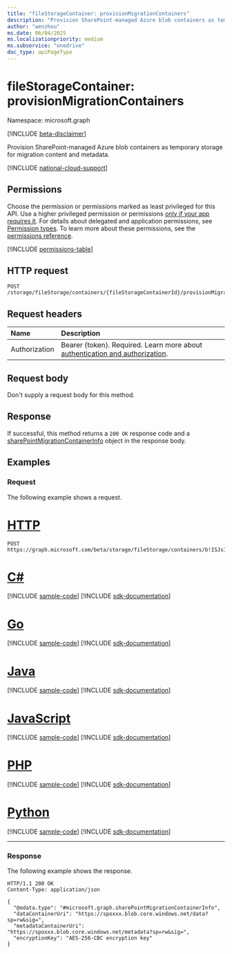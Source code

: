 ```yaml
---
title: "fileStorageContainer: provisionMigrationContainers"
description: "Provision SharePoint-managed Azure blob containers as temporary storage for migration content and metadata."
author: "wenzhou"
ms.date: 06/04/2025
ms.localizationpriority: medium
ms.subservice: "onedrive"
doc_type: apiPageType
---
```


# fileStorageContainer: provisionMigrationContainers

Namespace: microsoft.graph

[!INCLUDE [beta-disclaimer](../../includes/beta-disclaimer.md)]

Provision SharePoint-managed Azure blob containers as temporary storage for migration content and metadata.

[!INCLUDE [national-cloud-support](../../includes/global-only.md)]

## Permissions

Choose the permission or permissions marked as least privileged for this API. Use a higher privileged permission or permissions [only if your app requires it](/graph/permissions-overview#best-practices-for-using-microsoft-graph-permissions). For details about delegated and application permissions, see [Permission types](/graph/permissions-overview#permission-types). To learn more about these permissions, see the [permissions reference](/graph/permissions-reference).

<!-- { "blockType": "permissions", "name": "filestoragecontainer_provisionmigrationcontainers" } -->
[!INCLUDE [permissions-table](../includes/permissions/filestoragecontainer-provisionmigrationcontainers-permissions.md)]

## HTTP request

<!-- {
  "blockType": "ignored"
}
-->
``` http
POST /storage/fileStorage/containers/{fileStorageContainerId}/provisionMigrationContainers
```

## Request headers

|Name|Description|
|:---|:---|
|Authorization|Bearer {token}. Required. Learn more about [authentication and authorization](/graph/auth/auth-concepts).|

## Request body

Don't supply a request body for this method.

## Response

If successful, this method returns a `200 OK` response code and a [sharePointMigrationContainerInfo](../resources/sharepointmigrationcontainerinfo.md) object in the response body.

## Examples

### Request

The following example shows a request.
# [HTTP](#tab/http)
<!-- {
  "blockType": "request",
  "name": "filestoragecontainerthis.provisionmigrationcontainers"
}
-->
``` http
POST https://graph.microsoft.com/beta/storage/fileStorage/containers/b!ISJs1WRro0y0EWgkUYcktDa0mE8zSlFEqFzqRn70Zwp1CEtDEBZgQICPkRbil_5Z/provisionMigrationContainers
```

# [C#](#tab/csharp)
[!INCLUDE [sample-code](../includes/snippets/csharp/filestoragecontainerthisprovisionmigrationcontainers-csharp-snippets.md)]
[!INCLUDE [sdk-documentation](../includes/snippets/snippets-sdk-documentation-link.md)]

# [Go](#tab/go)
[!INCLUDE [sample-code](../includes/snippets/go/filestoragecontainerthisprovisionmigrationcontainers-go-snippets.md)]
[!INCLUDE [sdk-documentation](../includes/snippets/snippets-sdk-documentation-link.md)]

# [Java](#tab/java)
[!INCLUDE [sample-code](../includes/snippets/java/filestoragecontainerthisprovisionmigrationcontainers-java-snippets.md)]
[!INCLUDE [sdk-documentation](../includes/snippets/snippets-sdk-documentation-link.md)]

# [JavaScript](#tab/javascript)
[!INCLUDE [sample-code](../includes/snippets/javascript/filestoragecontainerthisprovisionmigrationcontainers-javascript-snippets.md)]
[!INCLUDE [sdk-documentation](../includes/snippets/snippets-sdk-documentation-link.md)]

# [PHP](#tab/php)
[!INCLUDE [sample-code](../includes/snippets/php/filestoragecontainerthisprovisionmigrationcontainers-php-snippets.md)]
[!INCLUDE [sdk-documentation](../includes/snippets/snippets-sdk-documentation-link.md)]

# [Python](#tab/python)
[!INCLUDE [sample-code](../includes/snippets/python/filestoragecontainerthisprovisionmigrationcontainers-python-snippets.md)]
[!INCLUDE [sdk-documentation](../includes/snippets/snippets-sdk-documentation-link.md)]

---

### Response

The following example shows the response.
<!-- {
  "blockType": "response",
  "truncated": true,
  "@odata.type": "microsoft.graph.sharePointMigrationContainerInfo"
}
-->
``` http
HTTP/1.1 200 OK
Content-Type: application/json

{
  "@odata.type": "#microsoft.graph.sharePointMigrationContainerInfo",
  "dataContainerUri": "https://spoxxx.blob.core.windows.net/data?sp=rw&sig=",
  "metadataContainerUri": "https://spoxxx.blob.core.windows.net/metadata?sp=rw&sig=",
  "encryptionKey": "AES-256-CBC encryption key"
}
```

